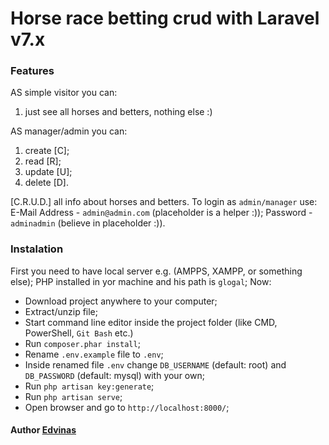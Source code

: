 # Horse race betting crud with Laravel v7.x

### Features
AS simple visitor you can:
1. just see all horses and betters, nothing else :)

AS manager/admin you can:
1. create [C];
2. read [R];
3. update [U];
4. delete [D].

[C.R.U.D.] all info about horses and betters.
To login as `admin/manager` use:
E-Mail Address - `admin@admin.com` (placeholder is a helper :));
Password - `adminadmin` (believe in placeholder :)).

### Instalation
First you need to have local server e.g. (AMPPS, XAMPP, or something else);
PHP installed in yor machine and his path is `glogal`;
Now:
- Download project anywhere to your computer;
- Extract/unzip file;
- Start command line editor inside the project folder (like CMD, PowerShell, `Git Bash` etc.)
- Run `composer.phar install`;
- Rename `.env.example` file to `.env`;
- Inside renamed file `.env` change `DB_USERNAME` (default: root) and `DB_PASSWORD` (default: mysql) with your own;
- Run `php artisan key:generate`;
- Run `php artisan serve`;
- Open browser and go to `http://localhost:8000/`;

#### Author [Edvinas](https://github.com/Edvinas-S)